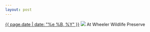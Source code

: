 ```yaml
---
layout: post
---
```


<p>
  <time><a href="/402">{{ page.date | date: "%e %B, %Y" }}</a></time>
  <a href="/402"><img src="{{ site.assets_url }}/402.jpg"/></a>
  <span>At Wheeler Wildlife Preserve</span>
</p>
